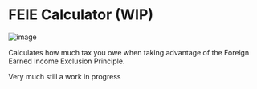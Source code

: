 # FEIE Calculator (WIP)
![image](https://github.com/user-attachments/assets/3a06997b-a8b4-4827-8d74-8465ec93cb38)

Calculates how much tax you owe when taking advantage of the Foreign Earned Income Exclusion Principle.

Very much still a work in progress
